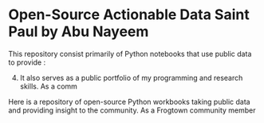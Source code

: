 # Open-Source Actionable Data Saint Paul by Abu Nayeem

This repository consist primarily of Python notebooks that use public data to provide :

4) It also serves as a public portfolio of my programming and research skills. As a comm

Here is a repository of open-source Python workbooks taking public data and providing insight to the community. As a Frogtown community member


